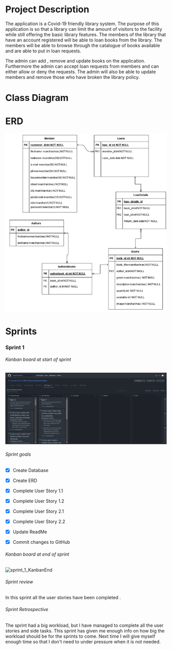 # Project Description

The application is a Covid-19 friendly library system. The purpose of this application is so that a library can limit the amount of visitors to the facility while still offering the basic library features. The members of the library that have an account registered will be able to loan books from the library. The members will be able to browse through the catalogue of books available and are able to put in loan requests. 

The admin can add , remove and update books on the application. Furthermore the admin can accept loan requests from members and can either allow or deny the requests.  The admin will also be able to update members and remove those who have broken the library policy.  

# Class Diagram



# ERD

![ERD](images\ERD.PNG)

# Sprints

### Sprint 1

###### Kanban board at start of sprint

![images](images\sprint_1_image_backlog.PNG)



###### Sprint goals

- [x] Create Database
- [x] Create ERD

- [x] Complete User Story 1.1
- [x] Complete User Story 1.2
- [x] Complete User Story 2.1
- [x] Complete User Story 2.2
- [x] Update ReadMe
- [x] Commit changes to GitHub

###### Kanban board at end of sprint

![sprint_1_KanbanEnd](C:\Users\hamse\github\WPF_Entity_Framework_Project\images\sprint_1_image_backlog_done.PNG)

###### Sprint review

In this sprint all the user stories have been completed .

###### Sprint Retrospective

The sprint had a big workload, but I have managed to complete all the user stories and side tasks. This sprint has given me enough info on how big the workload should be for the sprints to come. Next time I will give myself enough time so that I don't need to under pressure when it is not needed.